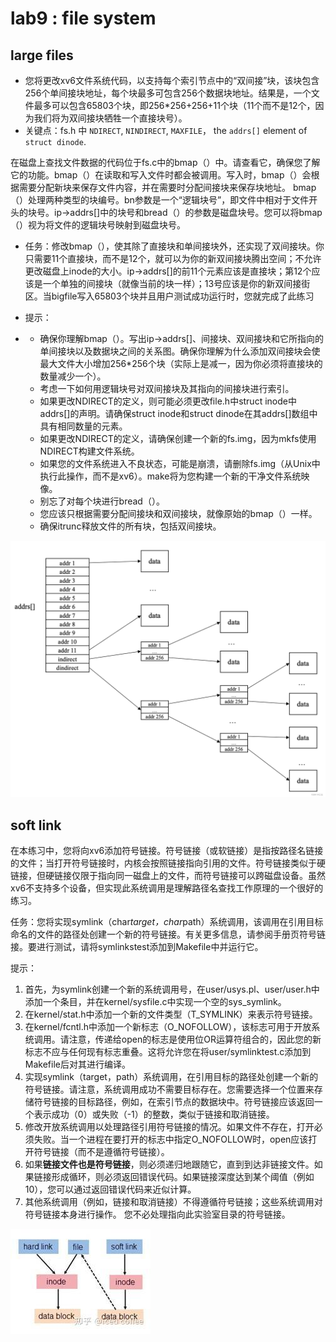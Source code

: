 # lab9 : file system

## large files

* 您将更改xv6文件系统代码，以支持每个索引节点中的“双间接”块，该块包含256个单间接块地址，每个块最多可包含256个数据块地址。结果是，一个文件最多可以包含65803个块，即256*256+256+11个块（11个而不是12个，因为我们将为双间接块牺牲一个直接块号）。
* 关键点：fs.h 中  `NDIRECT`, `NINDIRECT`, `MAXFILE`， the `addrs[]` element of `struct dinode`.

在磁盘上查找文件数据的代码位于fs.c中的bmap（）中。请查看它，确保您了解它的功能。bmap（）在读取和写入文件时都会被调用。写入时，bmap（）会根据需要分配新块来保存文件内容，并在需要时分配间接块来保存块地址。
bmap（）处理两种类型的块编号。bn参数是一个“逻辑块号”，即文件中相对于文件开头的块号。ip->addrs[]中的块号和bread（）的参数是磁盘块号。您可以将bmap（）视为将文件的逻辑块号映射到磁盘块号。

* 任务：修改bmap（），使其除了直接块和单间接块外，还实现了双间接块。你只需要11个直接块，而不是12个，就可以为你的新双间接块腾出空间；不允许更改磁盘上inode的大小。ip->addrs[]的前11个元素应该是直接块；第12个应该是一个单独的间接块（就像当前的块一样）；13号应该是你的新双间接街区。当bigfile写入65803个块并且用户测试成功运行时，您就完成了此练习







* 提示：
* * 确保你理解bmap（）。写出ip->addrs[]、间接块、双间接块和它所指向的单间接块以及数据块之间的关系图。确保你理解为什么添加双间接块会使最大文件大小增加256*256个块（实际上是减一，因为你必须将直接块的数量减少一个）。
  * 考虑一下如何用逻辑块号对双间接块及其指向的间接块进行索引。
  * 如果更改NDIRECT的定义，则可能必须更改file.h中struct inode中addrs[]的声明。请确保struct inode和struct dinode在其addrs[]数组中具有相同数量的元素。
  * 如果更改NDIRECT的定义，请确保创建一个新的fs.img，因为mkfs使用NDIRECT构建文件系统。
  * 如果您的文件系统进入不良状态，可能是崩溃，请删除fs.img（从Unix中执行此操作，而不是xv6）。make将为您构建一个新的干净文件系统映像。
  * 别忘了对每个块进行bread（）。
  * 您应该只根据需要分配间接块和双间接块，就像原始的bmap（）一样。
  * 确保itrunc释放文件的所有块，包括双间接块。



![](..\pic\doubleinode.png)



## soft link

在本练习中，您将向xv6添加符号链接。符号链接（或软链接）是指按路径名链接的文件；当打开符号链接时，内核会按照链接指向引用的文件。符号链接类似于硬链接，但硬链接仅限于指向同一磁盘上的文件，而符号链接可以跨磁盘设备。虽然xv6不支持多个设备，但实现此系统调用是理解路径名查找工作原理的一个很好的练习。



任务：您将实现symlink（char*target，char*path）系统调用，该调用在引用目标命名的文件的路径处创建一个新的符号链接。有关更多信息，请参阅手册页符号链接。要进行测试，请将symlinkstest添加到Makefile中并运行它。





提示：

1. 首先，为symlink创建一个新的系统调用号，在user/usys.pl、user/user.h中添加一个条目，并在kernel/sysfile.c中实现一个空的sys_symlink。
2. 在kernel/stat.h中添加一个新的文件类型（T_SYMLINK）来表示符号链接。
3. 在kernel/fcntl.h中添加一个新标志（O_NOFOLLOW），该标志可用于开放系统调用。请注意，传递给open的标志是使用位OR运算符组合的，因此您的新标志不应与任何现有标志重叠。这将允许您在将user/symlinktest.c添加到Makefile后对其进行编译。
4. 实现symlink（target，path）系统调用，在引用目标的路径处创建一个新的符号链接。请注意，系统调用成功不需要目标存在。您需要选择一个位置来存储符号链接的目标路径，例如，在索引节点的数据块中。符号链接应该返回一个表示成功（0）或失败（-1）的整数，类似于链接和取消链接。
5. 修改开放系统调用以处理路径引用符号链接的情况。如果文件不存在，打开必须失败。当一个进程在要打开的标志中指定O_NOFOLLOW时，open应该打开符号链接（而不是遵循符号链接）。
6. 如果**链接文件也是符号链接**，则必须递归地跟随它，直到到达非链接文件。如果链接形成循环，则必须返回错误代码。如果链接深度达到某个阈值（例如10），您可以通过返回错误代码来近似计算。
7. 其他系统调用（例如，链接和取消链接）不得遵循符号链接；这些系统调用对符号链接本身进行操作。
   您不必处理指向此实验室目录的符号链接。



![](..\pic\softlink.jpg)